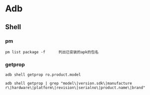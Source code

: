 # Adb



## Shell

### pm

```shell
pm list package -f 		列出已安装的apk的包名
```



### getprop

```shell
adb shell getprop ro.product.model

adb shell getprop | grep "model\|version.sdk\|manufacture
r\|hardware\|platform\|revision\|serialno\|product.name\|brand"
```

